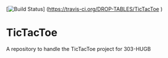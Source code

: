 [![Build Status](https://travis-ci.org/DROP-TABLES/TicTacToe.png)]
(https://travis-ci.org/DROP-TABLES/TicTacToe
)

TicTacToe
=========

A repository to handle the TicTacToe project for 303-HUGB
